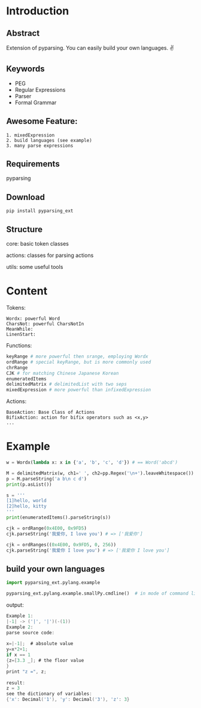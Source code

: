 Introduction
=============

Abstract
----------
Extension of pyparsing. You can easily build your own languages. :v:

Keywords
----------
* PEG
* Regular Expressions
* Parser
* Formal Grammar


## Awesome Feature:

    1. mixedExpression
    2. build languages (see example)
    3. many parse expressions

Requirements
-----------
pyparsing



## Download

`pip install pyparsing_ext`



## Structure

core: basic token classes

actions: classes for parsing actions

utils: some useful tools

Content
=========

Tokens:

    Wordx: powerful Word
    CharsNot: powerful CharsNotIn
    MeanWhile:
    LinenStart:


Functions:

```python
keyRange # more powerful then srange, employing Wordx
ordRange # special keyRange, but is more commonly used
chrRange
CJK # for matching Chinese Japanese Korean
enumeratedItems
delimitedMatrix # delimitedList with two seps
mixedExpression # more powerful than infixedExpression
```



Actions:

```
BaseAction: Base Class of Actions
BifixAction: action for bifix operators such as <x,y>
...
```



Example
=========

```python
w = Wordx(lambda x: x in {'a', 'b', 'c', 'd'}) # == Word('abcd')

M = delimitedMatrix(w, ch1=' ', ch2=pp.Regex('\n+').leaveWhitespace())
p = M.parseString('a b\n c d')
print(p.asList())

s = '''
[1]hello, world
[2]hello, kitty
'''
print(enumeratedItems().parseString(s))

cjk = ordRange(0x4E00, 0x9FD5)
cjk.parseString('我爱你, I love you') # => ['我爱你']

cjk = ordRanges((0x4E00, 0x9FD5, 0, 256))
cjk.parseString('我爱你 I love you') # => ['我爱你 I love you']
```



## build your own languages

```python
import pyparsing_ext.pylang.example

pyparsing_ext.pylang.example.smallPy.cmdline()  # in mode of command line
```
output:
```C
Example 1:
|-1| -> ('|', '|')(-(1))
Example 2:
parse source code:
 
x=|-1|;  # absolute value
y=x*2+1;
if x == 1
{z=[3.3 _]; # the floor value
}
print "z =", z;
 
result:
z = 3 
see the dictionary of variables:
{'x': Decimal('1'), 'y': Decimal('3'), 'z': 3}
```